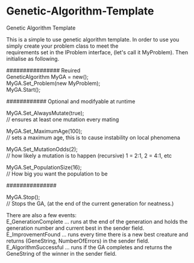 # Genetic-Algorithm-Template  
Genetic Algorithm Template  

This is a simple to use genetic algorithm template. In order to use you simply create your problem class to meet the   
requirements set in the IProblem interface, (let's call it MyProblem). Then initialise as following.  

################ Reuired  
GeneticAlgorithm MyGA = new();    
MyGA.Set_Problem(new MyProblem);  
MyGA.Start();  
  
  
############ Optional and modifyable at runtime  

MyGA.Set_AlwaysMutate(true);  
// ensures at least one mutation every mating  

MyGA.Set_MaximumAge(100);  
// sets a maximum age, this is to cause instability on local phenomena  

MyGA.Set_MutationOdds(2);  
// how likely a mutation is to happen (recursive) 1 = 2:1, 2 = 4:1, etc  

MyGA.Set_PopulationSize(16);  
// How big you want the population to be  

  
###############


MyGA.Stop();  
// Stops the GA, (at the end of the current generation for neatness.)


There are also a few events:  
E_GenerationComplete ... runs at the end of the generation and holds the generation number and current best in the sender field.  
E_ImprovementFound ... runs every time there is a new best creature and returns (GeneString, NumberOfErrors) in the sender field.  
E_AlgorithmSuccessful ... runs if the GA completes and returns the GeneString of the winner in the sender field.
